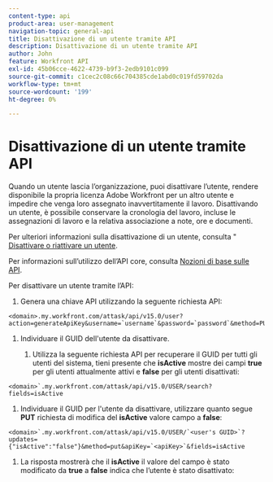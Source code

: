 ```yaml
---
content-type: api
product-area: user-management
navigation-topic: general-api
title: Disattivazione di un utente tramite API
description: Disattivazione di un utente tramite API
author: John
feature: Workfront API
exl-id: 45b06cce-4622-4739-b9f3-2edb9101c099
source-git-commit: c1cec2c08c66c704385cde1abd0c019fd59702da
workflow-type: tm+mt
source-wordcount: '199'
ht-degree: 0%

---
```



# Disattivazione di un utente tramite API

Quando un utente lascia l’organizzazione, puoi disattivare l’utente, rendere disponibile la propria licenza Adobe Workfront per un altro utente e impedire che venga loro assegnato inavvertitamente il lavoro. Disattivando un utente, è possibile conservare la cronologia del lavoro, incluse le assegnazioni di lavoro e la relativa associazione a note, ore e documenti.

Per ulteriori informazioni sulla disattivazione di un utente, consulta &quot; [Disattivare o riattivare un utente](../../administration-and-setup/add-users/create-and-manage-users/deactivate-a-user.md).

Per informazioni sull’utilizzo dell’API core, consulta [Nozioni di base sulle API](../../wf-api/general/api-basics.md).

Per disattivare un utente tramite l’API:

1. Genera una chiave API utilizzando la seguente richiesta API:

```
<domain>.my.workfront.com/attask/api/v15.0/user?action=generateApiKey&username=`username`&password=`password`&method=PUT`
```

1. Individuare il GUID dell&#39;utente da disattivare.

   1. Utilizza la seguente richiesta API per recuperare il GUID per tutti gli utenti del sistema, tieni presente che **isActive** mostre dei campi **true** per gli utenti attualmente attivi e **false** per gli utenti disattivati:

```
<domain>`.my.workfront.com/attask/api/v15.0/USER/search?fields=isActive
```

1. Individuare il GUID per l&#39;utente da disattivare, utilizzare quanto segue **PUT** richiesta di modifica del **isActive** valore campo a **false**:

```
<domain>`.my.workfront.com/attask/api/v15.0/USER/`<user's GUID>`?updates={"isActive":"false"}&method=put&apiKey=`<apiKey>`&fields=isActive
```

1. La risposta mostrerà che il **isActive** il valore del campo è stato modificato da **true** a **false** indica che l’utente è stato disattivato:

<!-- [Copy](javascript:void(0);) -->
<pre></pre>

